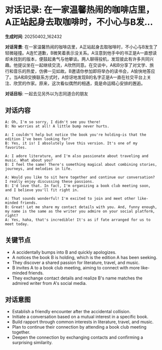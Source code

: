 # 对话记录: 在一家温馨热闹的咖啡店里，A正站起身去取咖啡时，不小心与B发...

**生成时间**: 20250402_162432

**对话背景**: 在一家温馨热闹的咖啡店里，A正站起身去取咖啡时，不小心与B发生了轻微碰撞。A连忙道歉，B微笑着表示没关系。A注意到他手中的书正是A一直想读却未找到的版本，便鼓起勇气与他攀谈。两人聊得投机，发现彼此有许多共同兴趣。他提议坐在一起继续交流，A欣然同意。在交谈中，A和B分享了对文学、旅行和音乐的热爱，仿佛一见如故。B邀请你参加即将举办的读书会，A愉快地答应了。当A和B交换联系方式时，A惊讶地发现B的名字正是A一直在社交平台上关注、欣赏的作家。原来，这次看似偶然的相遇，竟是命运精心安排的邂逅。

**对话目标**: 一起去见另外以为志同道合的朋友

## 对话内容

```
A: Oh, I'm so sorry, I didn't see you there!
B: No worries at all! A little bump never hurts.

A: I couldn't help but notice the book you're holding—is that the edition I've been looking for?
B: Yes, it is! I absolutely love this version. It's one of my favorites.

A: I adore literature, and I'm also passionate about traveling and music. What about you?
B: I feel the same! There's something magical about combining stories, journeys, and melodies in life.

A: Would you like to sit here together and continue our conversation? I really enjoy discussing these passions.
B: I'd love that. In fact, I'm organizing a book club meeting soon, and I believe you'll fit right in.

A: That sounds wonderful! I'm excited to join and meet other like-minded friends.
B: Great! Let me share my contact details with you. And, funny enough, my name is the same as the writer you admire on your social platform, right?
A: Yes, haha, that's incredible! It's as if fate arranged for us to meet today.
```

## 关键节点

- A accidentally bumps into B and quickly apologizes.
- A notices the book B is holding, which is the edition A has been seeking.
- They discover a shared passion for literature, travel, and music.
- B invites A to a book club meeting, aiming to connect with more like-minded friends.
- They exchange contact details and realize B's name matches the admired writer from A's social media.

## 对话意图

- Establish a friendly encounter after the accidental collision.
- Initiate a conversation based on a mutual interest in a specific book.
- Build rapport through common interests in literature, travel, and music.
- Plan to continue their connection by attending a book club meeting together.
- Deepen the connection by exchanging contacts and confirming a surprising similarity.
